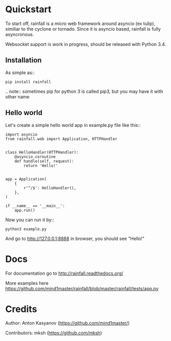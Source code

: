 Quickstart
====================================

To start off, rainfall is a micro web framework around asyncio (ex tulip), similiar to the cyclone or tornado. Since it is asyncio based, rainfall is fully asyncronous.

Websocket support is work in progress, should be released with Python 3.4.

Installation
------------------------------------

As simple as::

    pip install rainfall

.. note::
    sometimes pip for python 3 is called pip3, but you may have it with other name


Hello world
------------------------------------

Let's create a simple hello world app in example.py file like this::

    import asyncio
    from rainfall.web import Application, HTTPHandler


    class HelloHandler(HTTPHandler):
        @asyncio.coroutine
        def handle(self, request):
            return 'Hello!'


    app = Application(
        {
            r'^/$': HelloHandler(),
        },
    )

    if __name__ == '__main__':
        app.run()

Now you can run it by::

    python3 example.py

And go to http://127.0.0.1:8888 in browser, you should see "Hello!"

Docs
======================================

For documentation go to http://rainfall.readthedocs.org/

More examples here https://github.com/mind1master/rainfall/blob/master/rainfall/tests/app.py


Credits
=======================================
Author: Anton Kasyanov (https://github.com/mind1master/)

Contributors: mksh (https://github.com/mksh)
